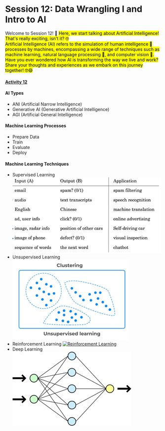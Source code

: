 # Session 12: Data Wrangling I and Intro to AI

Welcome to Session 12! 🚀 <mark> Here, we start talking about Artificial Intelligence! That's really exciting, isn't it? 🤓 <br>
Artificial Intelligence (AI) refers to the simulation of human intelligence 🧠 processes by machines, encompassing a wide range of techniques such as machine learning, natural language processing 💬, and computer vision 📸.
Have you ever wondered how AI is transforming the way we live and work? Share your thoughts and experiences as we embark on this journey together! 🤓😄


#### [Activity 12](https://docs.google.com/document/d/1DbocyxvRxT5m-GLqhri7XNpnVB8QHIIX/edit?tab=t.0#heading=h.gjdgxs)



#### AI Types <br>
- ANI (Artificial Narrow Intelligence)
- Generative AI (Generative Artificial Intelligence)
- AGI (Artificial General Intelligence)

#### Machine Learning Processes <br>
- Prepare Data
- Train
- Evaluate
- Deploy

#### Machine Learning Techniques
- Supervised Learning ![Supervised Learning](supervised_learning.png)
- Unsupervised Learning ![Unsupervised Learning](unsupervised_learning.png)
- Reinforcement Learning [![Reinforcement Learning](https://img.youtube.com/vi/video-id/0.jpg)](Media1.mp4)
- Deep Learning ![Deep Learning](deep_learning.png)


